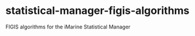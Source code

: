 statistical-manager-figis-algorithms
====================================

FIGIS algorithms for the iMarine Statistical Manager
